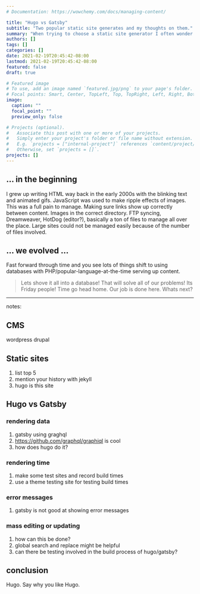 ```yaml
---
# Documentation: https://wowchemy.com/docs/managing-content/

title: "Hugo vs Gatsby"
subtitle: "Two popular static site generates and my thoughts on them."
summary: "When trying to choose a static site generator I often wonder at that time: What is everyone using these days? Turns out, Hugo and Gatsby popped up for me. How do they compare? Find out what my thoughts and conclusions are."
authors: []
tags: []
categories: []
date: 2021-02-19T20:45:42-08:00
lastmod: 2021-02-19T20:45:42-08:00
featured: false
draft: true

# Featured image
# To use, add an image named `featured.jpg/png` to your page's folder.
# Focal points: Smart, Center, TopLeft, Top, TopRight, Left, Right, BottomLeft, Bottom, BottomRight.
image:
  caption: ""
  focal_point: ""
  preview_only: false

# Projects (optional).
#   Associate this post with one or more of your projects.
#   Simply enter your project's folder or file name without extension.
#   E.g. `projects = ["internal-project"]` references `content/project/deep-learning/index.md`.
#   Otherwise, set `projects = []`.
projects: []
---
```


## ... in the beginning

I grew up writing HTML way back in the early 2000s with the blinking text and animated gifs. JavaScript was used to make ripple effects of images. This was a full pain to manage. Making sure links show up correctly between content. Images in the correct directory. FTP syncing, Dreamweaver, HotDog (editor?), basically a ton of files to manage all over the place. Large sites could not be managed easily because of the number of files involved.

## ... we evolved ...

Fast forward through time and you see lots of things shift to using databases with PHP/popular-language-at-the-time serving up content. 

> Lets shove it all into a database! That will solve all of our problems! Its Friday people! Time go head home. Our job is done here. Whats next?

---

notes:

## CMS
wordpress
drupal
## Static sites
1. list top 5 
1. mention your history with jekyll
1. hugo is this site
## Hugo vs Gatsby
### rendering data
1. gatsby using graghql
1. https://github.com/graphql/graphiql is cool
1. how does hugo do it?
### rendering time
1. make some test sites and record build times
1. use a theme testing site for testing build times
### error messages
1. gatsby is not good at showing error messages
### mass editing or updating
1. how can this be done?
1. global search and replace might be helpful
1. can there be testing involved in the build process of hugo/gatsby?

## conclusion

Hugo.
Say why you like Hugo.